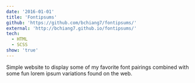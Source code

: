 ```yaml
---
date: '2016-01-01'
title: 'Fontipsums'
github: 'https://github.com/bchiang7/fontipsums/'
external: 'http://bchiang7.github.io/fontipsums/'
tech:
  - HTML
  - SCSS
show: 'true'
---
```


Simple website to display some of my favorite font pairings combined with some fun lorem ipsum variations found on the web.
